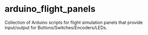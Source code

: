 # arduino_flight_panels

Collection of Arduino scripts for flight simulation panels that provide input/output for Buttons/Switches/Encoders/LEDs.